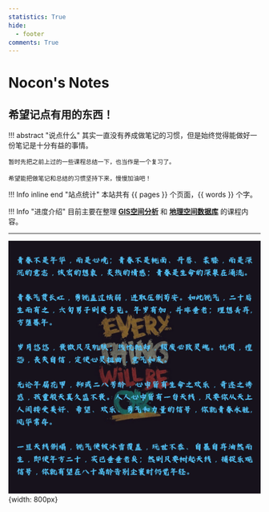 ```yaml
---
statistics: True
hide:
  - footer
comments: True
---
```


# **Nocon's Notes**

## 希望记点有用的东西！

!!! abstract "说点什么"
    其实一直没有养成做笔记的习惯，但是始终觉得能做好一份笔记是十分有益的事情。

    暂时先把之前上过的一些课程总结一下，也当作是一个复习了。

    希望能把做笔记和总结的习惯坚持下来，慢慢加油吧！

!!! Info inline end "站点统计"
    本站共有 {{ pages }} 个页面，{{ words }} 个字。

!!! Info  "进度介绍"
    目前主要在整理 [**GIS空间分析**](GIS_SA) 和 [**地理空间数据库**](SDB) 的课程内容。

---

![youth](img/youth.png){width: 800px}